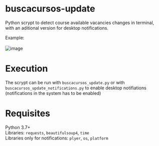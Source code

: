 # buscacursos-update

Python scrypt to detect course available vacancies changes in terminal, with an aditional version for desktop notifications.

Example: <br /> <br />
![image](https://user-images.githubusercontent.com/42097398/180851690-88682581-ed36-450f-8b83-ad55f1aa7e43.png)

# Execution
The scrypt can be run with `buscacursos_update.py` or with `buscacursos_update_notifications.py` to enable desktop notifiations (notifications in the system has to be enabled)

# Requisites
Python 3.7+ <br />
Libraries: `requests`, `beautifulsoup4`, `time` <br />
Libraries only for notifications: `plyer`, `os`, `platform`
